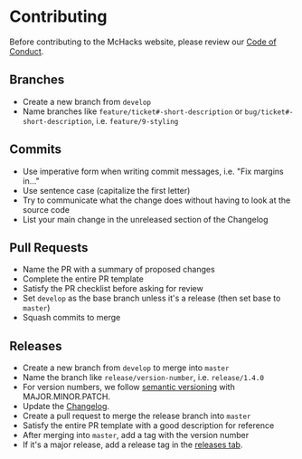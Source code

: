 # Contributing

Before contributing to the McHacks website, please review our [Code of Conduct](https://github.com/hackmcgill/mchacks7/blob/develop/docs/CODE_OF_CONDUCT.md).

## Branches

- Create a new branch from `develop`
- Name branches like `feature/ticket#-short-description` or `bug/ticket#-short-description`, i.e. `feature/9-styling`

## Commits

- Use imperative form when writing commit messages, i.e. "Fix margins in..."
- Use sentence case (capitalize the first letter)
- Try to communicate what the change does without having to look at the source code
- List your main change in the unreleased section of the Changelog

## Pull Requests

- Name the PR with a summary of proposed changes
- Complete the entire PR template
- Satisfy the PR checklist before asking for review
- Set `develop` as the base branch unless it's a release (then set base to `master`)
- Squash commits to merge

## Releases

- Create a new branch from `develop` to merge into `master`
- Name the branch like `release/version-number`, i.e. `release/1.4.0`
- For version numbers, we follow [semantic versioning](https://semver.org/) with MAJOR.MINOR.PATCH.
- Update the [Changelog](https://github.com/hackmcgill/mchacks7/blob/develop/docs/CHANGELOG.md).
- Create a pull request to merge the release branch into `master`
- Satisfy the entire PR template with a good description for reference
- After merging into `master`, add a tag with the version number
- If it's a major release, add a release tag in the [releases tab](https://github.com/hackmcgill/mchacks7/releases).
